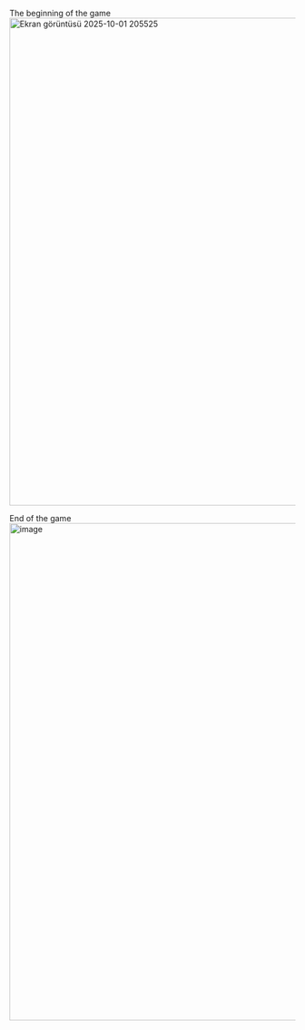 The beginning of the game
<img width="853" height="859" alt="Ekran görüntüsü 2025-10-01 205525" src="https://github.com/user-attachments/assets/58f6ce27-97ac-4530-ab07-5ae80520c7aa" />


End of the game
<img width="850" height="876" alt="image" src="https://github.com/user-attachments/assets/32ea25d6-f92d-46bf-98d1-991c316226a2" />
